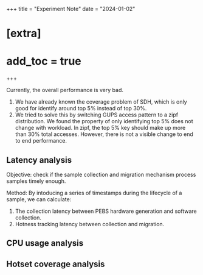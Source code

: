+++
title = "Experiment Note"
date = "2024-01-02"
# [extra]
# add_toc = true
+++

Currently, the overall performance is very bad.
1. We have already known the coverage problem of SDH,
    which is only good for identify around top 5% instead of top 30%.
2. We tried to solve this by switching GUPS access pattern to a zipf distribution.
    We found the property of only identifying top 5% does not change with workload.
    In zipf, the top 5% key should make up more than 30% total accesses.
    However, there is not a visible change to end to end performance.


## Latency analysis
Objective: 
check if the sample collection and migration mechanism process samples timely enough.

Method:
By intoducing a series of timestamps during the lifecycle of a sample,
we can calculate:
1. The collection latency between PEBS hardware generation and software collection.
2. Hotness tracking latency between collection and migration.


## CPU usage analysis

## Hotset coverage analysis
